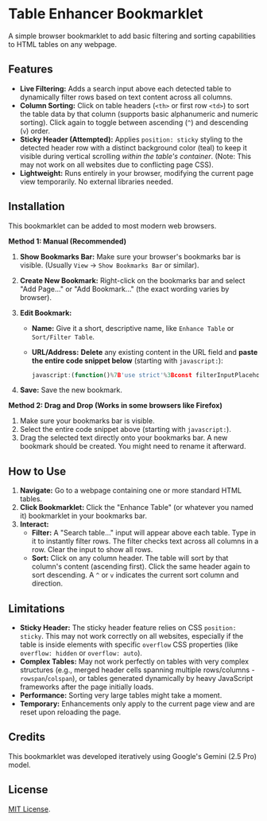 # Table Enhancer Bookmarklet

A simple browser bookmarklet to add basic filtering and sorting capabilities to HTML tables on any webpage.


## Features

  * **Live Filtering:** Adds a search input above each detected table to dynamically filter rows based on text content across all columns.
  * **Column Sorting:** Click on table headers (`<th>` or first row `<td>`) to sort the table data by that column (supports basic alphanumeric and numeric sorting). Click again to toggle between ascending (`^`) and descending (`v`) order.
  * **Sticky Header (Attempted):** Applies `position: sticky` styling to the detected header row with a distinct background color (teal) to keep it visible during vertical scrolling *within the table's container*. (Note: This may not work on all websites due to conflicting page CSS).
  * **Lightweight:** Runs entirely in your browser, modifying the current page view temporarily. No external libraries needed.

## Installation

This bookmarklet can be added to most modern web browsers.

**Method 1: Manual (Recommended)**

1.  **Show Bookmarks Bar:** Make sure your browser's bookmarks bar is visible. (Usually `View` -\> `Show Bookmarks Bar` or similar).

2.  **Create New Bookmark:** Right-click on the bookmarks bar and select "Add Page..." or "Add Bookmark..." (the exact wording varies by browser).

3.  **Edit Bookmark:**

      * **Name:** Give it a short, descriptive name, like `Enhance Table` or `Sort/Filter Table`.

      * **URL/Address:** **Delete** any existing content in the URL field and **paste the entire code snippet below** (starting with `javascript:`):

        ```javascript
        javascript:(function()%7B'use strict'%3Bconst filterInputPlaceholder%3D'Search table...'%3Bconst ascendingMark%3D'%20%5E'%3Bconst descendingMark%3D'%20v'%3Bconst headerClass%3D'sortable-header'%3Bconst filterInputClass%3D'table-filter-input'%3Bconst stickyHeaderBackgroundColor%3D'%2314b8a6'%3Bconst stickyHeaderTextColor%3D'%23ffffff'%3Bfunction log(message)%7Bconsole.log(%60%5BTableEnhancer%5D%20%24%7Bmessage%7D%60)%7Dfunction warn(message)%7Bconsole.warn(%60%5BTableEnhancer%5D%20%24%7Bmessage%7D%60)%7Dfunction error(message%2Cerr)%7Bconsole.error(%60%5BTableEnhancer%5D%20%24%7Bmessage%7D%60%2Cerr%7C%7C'')%7Dfunction getCellText(td)%7Breturn td%3F(td.textContent%7C%7Ctd.innerText%7C%7C''):''%7Dfunction sortTableByColumn(table%2CcolIndex%2Cascending%2CtableIndex)%7Bif(!table.tBodies%7C%7Ctable.tBodies.length%3D%3D%3D0)%7Bwarn(%60Table %24%7BtableIndex%7D%3A No tbody found%2C skipping sort.%60)%3Breturn%7Dconst tbody%3Dtable.tBodies%5B0%5D%3Bif(tbody.rows.length<2)%7Blog(%60Table %24%7BtableIndex%7D%3A tbody has less than 2 rows%2C skipping sort.%60)%3Breturn%7Dconst allRows%3DArray.from(tbody.rows)%3Blet headerRowInTbody%3Dnull%3Blet dataRows%3DallRows%3Bconst potentialHeaderRow%3DallRows%5B0%5D%3Bconst headerCells%3DgetTableHeaderCells(table%2CtableIndex%2Ctrue)%3Bif(headerCells.includes(potentialHeaderRow.cells%5B0%5D))%7Bif(headerCells%5B0%5D%26%26headerCells%5B0%5D.parentNode%3D%3D%3DpotentialHeaderRow)%7Blog(%60Table %24%7BtableIndex%7D%3A Header row identified within tbody. Excluding from sort.%60)%3BheaderRowInTbody%3DpotentialHeaderRow%3BdataRows%3DallRows.slice(1)%7D%7Dif(dataRows.length%3D%3D%3D0)%7Blog(%60Table %24%7BtableIndex%7D%3A No data rows to sort after excluding header.%60)%3Breturn%7Dconst direction%3Dascending%3F1%3A-1%3BdataRows.sort((rowA%2CrowB)%3D>%7Bconst cellA%3DrowA.cells%26%26rowA.cells.length>colIndex%3FrowA.cells%5BcolIndex%5D:null%3Bconst cellB%3DrowB.cells%26%26rowB.cells.length>colIndex%3FrowB.cells%5BcolIndex%5D:null%3Bif(!cellA%7C%7C!cellB)return 0%3Bconst textA%3DgetCellText(cellA).trim().toLowerCase()%3Bconst textB%3DgetCellText(cellB).trim().toLowerCase()%3Bconst numA%3DparseFloat(textA)%3Bconst numB%3DparseFloat(textB)%3Bif(!isNaN(numA)%26%26!isNaN(numB))%7Bif(numA<numB)return -1*direction%3Bif(numA>numB)return 1*direction%3Breturn 0%7Delse%7Bif(textA<textB)return -1*direction%3Bif(textA>textB)return 1*direction%3Breturn 0%7D%7D)%3Bwhile(tbody.firstChild)%7Btbody.removeChild(tbody.firstChild)%7Dif(headerRowInTbody)%7Btbody.appendChild(headerRowInTbody)%7DdataRows.forEach(row%3D>tbody.appendChild(row))%3Blog(%60Table %24%7BtableIndex%7D%3A Sorting complete. Updating indicators.%60)%3BupdateSortIndicators(table%2CcolIndex%2Cascending%2CtableIndex)%7Dfunction updateSortIndicators(table%2CsortedColIndex%2Cascending%2CtableIndex)%7Bconst headerCells%3DgetTableHeaderCells(table%2CtableIndex%2Ctrue)%3Bif(!headerCells%7C%7CheaderCells.length%3D%3D%3D0)return%3BheaderCells.forEach((th%2Cindex)%3D>%7Bif(!th)return%3Blet currentText%3DgetCellText(th).replace(ascendingMark%2C'').replace(descendingMark%2C'').trim()%3Bth.style.cursor%3D'pointer'%3BObject.assign(th.style%2C%7Bposition:'sticky'%2Ctop:'0'%2CbackgroundColor:stickyHeaderBackgroundColor%2Ccolor:stickyHeaderTextColor%2CzIndex:'1'%2Cpadding:'10px 15px'%2CtextAlign:'left'%7D)%3Bth.title%3D'Click to sort'%3Bif(index%3D%3D%3DsortedColIndex)%7BcurrentText+%3Dascending%3FascendingMark%3AdescendingMark%3Bth.dataset.sortDirection%3Dascending%3F'asc'%3A'desc'%3Bth.title%3D%60Sorted %24%7Bascending%3F'ascending'%3A'descending'%7D. Click to reverse.%60%7Delse%7Bdelete th.dataset.sortDirection%7Dth.textContent%3DcurrentText%7D)%7Dfunction filterTable(input%2Ctable%2CtableIndex)%7Bif(!table.tBodies%7C%7Ctable.tBodies.length%3D%3D%3D0)%7Bwarn(%60Table %24%7BtableIndex%7D%3A No tbody found%2C skipping filter.%60)%3Breturn%7Dconst tbody%3Dtable.tBodies%5B0%5D%3Bconst filterText%3Dinput.value.toLowerCase().trim()%3Bconst allRows%3DArray.from(tbody.rows)%3Blet headerRowInTbody%3Dnull%3Bconst headerCells%3DgetTableHeaderCells(table%2CtableIndex%2Ctrue)%3Bif(allRows.length>0)%7Bconst potentialHeaderRow%3DallRows%5B0%5D%3Bif(headerCells.includes(potentialHeaderRow.cells%5B0%5D)%26%26headerCells%5B0%5D.parentNode%3D%3D%3DpotentialHeaderRow)%7BheaderRowInTbody%3DpotentialHeaderRow%7D%7DArray.from(tbody.rows).forEach(row%3D>%7Bif(!row)return%3Bif(row%3D%3D%3DheaderRowInTbody)%7Brow.style.display%3D''%3Breturn%7Dlet match%3Dfalse%3Bif(!filterText)%7Bmatch%3Dtrue%7Delse%7Bif(row.cells%26%26typeof row.cells%5BSymbol.iterator%5D%3D%3D%3D'function')%7BArray.from(row.cells).forEach(cell%3D>%7Bif(getCellText(cell).toLowerCase().includes(filterText))%7Bmatch%3Dtrue%7D%7D)%7D%7Drow.style.display%3Dmatch%3F''%3A'none'%7D)%7Dfunction getTableHeaderCells(table%2CtableIndex%2Csilent%3Dfalse)%7Bconst thead%3Dtable.tHead%3Bif(thead%26%26thead.rows.length>0)%7Bif(!silent)log(%60Table %24%7BtableIndex%7D%3A Found header via thead.%60)%3Breturn Array.from(thead.rows%5Bthead.rows.length-1%5D.cells)%7Delse if(table.rows%26%26table.rows.length>0)%7Bif(!silent)log(%60Table %24%7BtableIndex%7D%3A No thead found. Assuming first row is header.%60)%3Breturn Array.from(table.rows%5B0%5D.cells)%7Dif(!silent)warn(%60Table %24%7BtableIndex%7D%3A Could not find any rows to determine header.%60)%3Breturn%5B%5D%7Dlog('Bookmarklet (v5) Activated')%3Bconst tables%3Ddocument.querySelectorAll('table')%3Bif(tables.length%3D%3D%3D0)%7Blog('No tables found on this page.')%3Breturn%7Dlog(%60Found %24%7Btables.length%7D table(s). Processing...%60)%3Btables.forEach((table%2CtableIndex)%3D>%7Bconst currentTableIndex%3DtableIndex+1%3Btry%7Blog(%60Processing Table %24%7BcurrentTableIndex%7D (ID%3A %24%7Btable.id%7C%7C'none'%7D)%60)%3Bconst filterInput%3Ddocument.createElement('input')%3BfilterInput.type%3D'search'%3BfilterInput.placeholder%3DfilterInputPlaceholder%3BfilterInput.classList.add(filterInputClass)%3BObject.assign(filterInput.style%2C%7BmarginBottom:'15px'%2Cpadding:'10px 15px'%2Cborder:'1px solid %23d1d5db'%2CborderRadius:'6px'%2CfontSize:'1rem'%2Cwidth:'100%25'%2CmaxWidth:'500px'%2Cdisplay:'block'%2CboxSizing:'border-box'%7D)%3BfilterInput.setAttribute('aria-label'%2C%60Filter table %24%7BcurrentTableIndex%7D%60)%3BfilterInput.setAttribute('enterkeyhint'%2C'search')%3BfilterInput.addEventListener('input'%2C()%3D>%7Btry%7BfilterTable(filterInput%2Ctable%2CcurrentTableIndex)%7Dcatch(filterErr)%7Berror(%60Error during filtering Table %24%7BcurrentTableIndex%7D%60%2CfilterErr)%7D%7D)%3Bif(table.parentNode)%7Btable.parentNode.insertBefore(filterInput%2Ctable)%3Blog(%60Table %24%7BcurrentTableIndex%7D%3A Filter input added.%60)%7Delse%7Bwarn(%60Table %24%7BcurrentTableIndex%7D%3A Could not find parent node to insert filter.%60)%7Dconst headerCells%3DgetTableHeaderCells(table%2CcurrentTableIndex)%3Bif(headerCells.length%3D%3D%3D0)%7Bwarn(%60Table %24%7BcurrentTableIndex%7D%3A No header cells identified. Skipping sort%2Fsticky features.%60)%7Delse%7Blog(%60Table %24%7BcurrentTableIndex%7D%3A Found %24%7BheaderCells.length%7D header cells. Applying features...%60)%3BheaderCells.forEach((th%2CcolIndex)%3D>%7Bif(!th)%7Bwarn(%60Table %24%7BcurrentTableIndex%7D%3A Header cell at index %24%7BcolIndex%7D is null%2Fundefined. Skipping.%60)%3Breturn%7Dth.classList.add(headerClass)%3BObject.assign(th.style%2C%7Bposition:'sticky'%2Ctop:'0'%2CbackgroundColor:stickyHeaderBackgroundColor%2Ccolor:stickyHeaderTextColor%2CzIndex:'1'%2Cpadding:'10px 15px'%2CtextAlign:'left'%2Ccursor:'pointer'%7D)%3Bth.title%3D'Click to sort'%3Bth.addEventListener('click'%2C()%3D>%7Blog(%60Table %24%7BcurrentTableIndex%7D%3A Clicked header index %24%7BcolIndex%7D. Attempting sort.%60)%3Btry%7Bconst currentDirection%3Dth.dataset.sortDirection%3Bconst ascending%3DcurrentDirection!%3D%3D'asc'%3BsortTableByColumn(table%2CcolIndex%2Cascending%2CcurrentTableIndex)%7Dcatch(sortErr)%7Berror(%60Error during sorting Table %24%7BcurrentTableIndex%7D%2C Column %24%7BcolIndex%7D%60%2CsortErr)%7D%7D)%3Blog(%60Table %24%7BcurrentTableIndex%7D%3A Listener added to header cell %24%7BcolIndex%7D.%60)%7D)%3BupdateSortIndicators(table%2C-1%2Ctrue%2CcurrentTableIndex)%3Blog(%60Table %24%7BcurrentTableIndex%7D%3A Header processing complete.%60)%7D%7Dcatch(tableErr)%7Berror(%60Error processing Table %24%7BcurrentTableIndex%7D%60%2CtableErr)%7D%7D)%3Blog('Bookmarklet setup finished.')%7D)()%3B
        ```

4.  **Save:** Save the new bookmark.

**Method 2: Drag and Drop (Works in some browsers like Firefox)**

1.  Make sure your bookmarks bar is visible.
2.  Select the entire code snippet above (starting with `javascript:`).
3.  Drag the selected text directly onto your bookmarks bar. A new bookmark should be created. You might need to rename it afterward.

## How to Use

1.  **Navigate:** Go to a webpage containing one or more standard HTML tables.
2.  **Click Bookmarklet:** Click the "Enhance Table" (or whatever you named it) bookmarklet in your bookmarks bar.
3.  **Interact:**
      * **Filter:** A "Search table..." input will appear above each table. Type in it to instantly filter rows. The filter checks text across all columns in a row. Clear the input to show all rows.
      * **Sort:** Click on any column header. The table will sort by that column's content (ascending first). Click the same header again to sort descending. A `^` or `v` indicates the current sort column and direction.

## Limitations

  * **Sticky Header:** The sticky header feature relies on CSS `position: sticky`. This may not work correctly on all websites, especially if the table is inside elements with specific `overflow` CSS properties (like `overflow: hidden` or `overflow: auto`).
  * **Complex Tables:** May not work perfectly on tables with very complex structures (e.g., merged header cells spanning multiple rows/columns - `rowspan`/`colspan`), or tables generated dynamically by heavy JavaScript frameworks after the page initially loads.
  * **Performance:** Sorting very large tables might take a moment.
  * **Temporary:** Enhancements only apply to the current page view and are reset upon reloading the page.

## Credits

This bookmarklet was developed iteratively using Google's Gemini (2.5 Pro) model.

## License

[MIT License](https://opensource.org/licenses/MIT).

